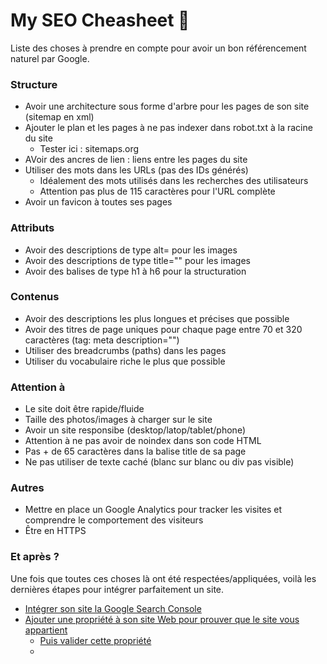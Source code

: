 # My SEO Cheasheet 📄

Liste des choses à prendre en compte pour avoir un bon référencement naturel par Google. 

### Structure

- Avoir une architecture sous forme d'arbre pour les pages de son site (sitemap en xml)
- Ajouter le plan et les pages à ne pas indexer dans robot.txt à la racine du site
    + Tester ici : sitemaps.org
- AVoir des ancres de lien : liens entre les pages du site
- Utiliser des mots dans les URLs (pas des IDs générés)
    + Idéalement des mots utilisés dans les recherches des utilisateurs
    + Attention pas plus de 115 caractères pour l'URL complète
- Avoir un favicon à toutes ses pages

### Attributs

- Avoir des descriptions de type alt= pour les images
- Avoir des descriptions de type title="" pour les images
- Avoir des balises de type h1 à h6 pour la structuration

### Contenus 

- Avoir des descriptions les plus longues et précises que possible
- Avoir des titres de page uniques pour chaque page entre 70 et 320 caractères (tag: meta description="")
- Utiliser des breadcrumbs (paths) dans les pages
- Utiliser du vocabulaire riche le plus que possible

### Attention à

- Le site doit être rapide/fluide
- Taille des photos/images à charger sur le site
- Avoir un site responsibe (desktop/latop/tablet/phone)
- Attention à ne pas avoir de noindex dans son code HTML
- Pas + de 65 caractères dans la balise title de sa page
- Ne pas utiliser de texte caché (blanc sur blanc ou div pas visible)

### Autres

- Mettre en place un Google Analytics pour tracker les visites et comprendre le comportement des visiteurs
- Être en HTTPS

### Et après ? 

Une fois que toutes ces choses là ont été respectées/appliquées, voilà les dernières étapes pour intégrer parfaitement un site.

- [Intégrer son site la Google Search Console](https://support.google.com/webmasters/answer/6332964?hl=fr&ref_topic=4564315)
- [Ajouter une propriété à son site Web pour prouver que le site vous appartient](https://support.google.com/webmasters/answer/34592?hl=fr&ref_topic=4564315)
    + [Puis valider cette propriété](https://support.google.com/webmasters/answer/35179?hl=fr&ref_topic=4564315)
    + 
